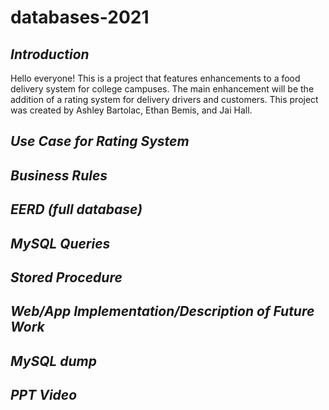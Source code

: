 # databases-2021
## ***Introduction***

Hello everyone! This is a project that features enhancements to a food delivery system for college campuses. The main enhancement will be the addition of a rating system for delivery drivers and customers.
This project was created by Ashley Bartolac, Ethan Bemis, and Jai Hall.

## ***Use Case for Rating System***

## ***Business Rules***

## ***EERD (full database)***

## ***MySQL Queries***

## ***Stored Procedure***

## ***Web/App Implementation/Description of Future Work***

## ***MySQL dump***

## ***PPT Video***
